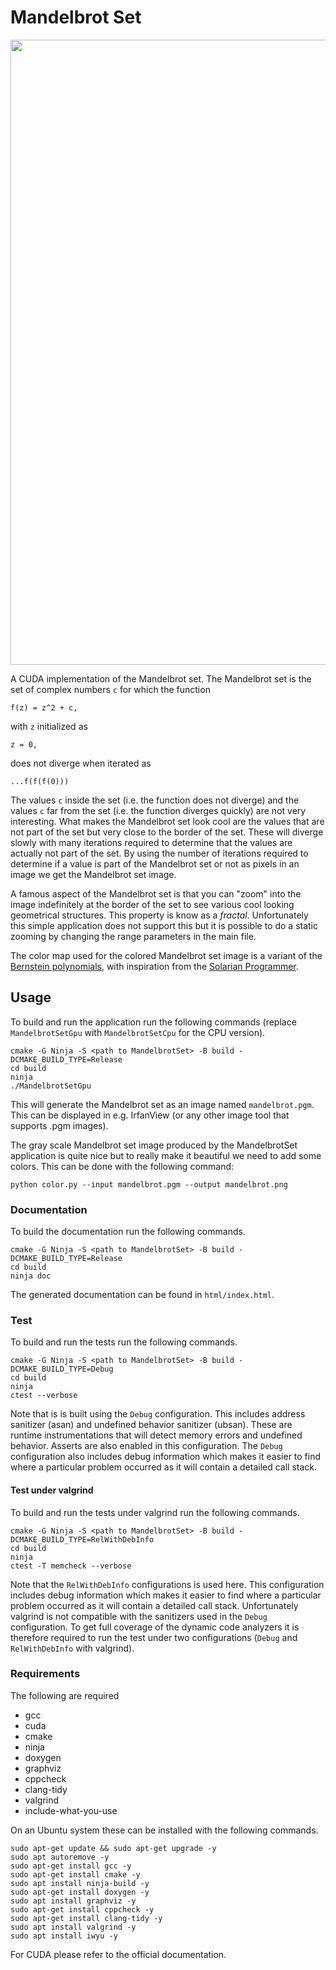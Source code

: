 # Mandelbrot Set

<img src="img/mandelbrot.png" width="1000"/>

A CUDA implementation of the Mandelbrot set. The Mandelbrot set is the set of complex numbers `c`
for which the function

```
f(z) = z^2 + c,
```

with `z` initialized as

```
z = 0,
```

does not diverge when iterated as

```
...f(f(f(0)))
```

The values `c` inside the set (i.e. the function does not diverge) and the values `c` far from the
set (i.e. the function diverges quickly) are not very interesting. What makes the Mandelbrot set
look cool are the values that are not part of the set but very close to the border of the set. These
will diverge slowly with many iterations required to determine that the values are actually not
part of the set. By using the number of iterations required to determine if a value is part of the
Mandelbrot set or not as pixels in an image we get the Mandelbrot set image.

A famous aspect of the Mandelbrot set is that you can "zoom" into the image indefinitely at the
border of the set to see various cool looking geometrical structures. This property is know as a
*fractal*. Unfortunately this simple application does not support this but it is possible to do a
static zooming by changing the range parameters in the main file.

The color map used for the colored Mandelbrot set image is a variant of the
[Bernstein polynomials](https://mathworld.wolfram.com/BernsteinPolynomial.html), with inspiration
from the [Solarian Programmer](https://solarianprogrammer.com/2013/02/28/mandelbrot-set-cpp-11/).

## Usage

To build and run the application run the following commands (replace `MandelbrotSetGpu` with
`MandelbrotSetCpu` for the CPU version).

```
cmake -G Ninja -S <path to MandelbrotSet> -B build -DCMAKE_BUILD_TYPE=Release
cd build
ninja
./MandelbrotSetGpu
```

This will generate the Mandelbrot set as an image named `mandelbrot.pgm`. This can be displayed in
e.g. IrfanView (or any other image tool that supports .pgm images).

The gray scale Mandelbrot set image produced by the MandelbrotSet application is quite nice but to
really make it beautiful we need to add some colors. This can be done with the following command:

```
python color.py --input mandelbrot.pgm --output mandelbrot.png
```

### Documentation

To build the documentation run the following commands.

```
cmake -G Ninja -S <path to MandelbrotSet> -B build -DCMAKE_BUILD_TYPE=Release
cd build
ninja doc
```

The generated documentation can be found in `html/index.html`.

### Test

To build and run the tests run the following commands.

```
cmake -G Ninja -S <path to MandelbrotSet> -B build -DCMAKE_BUILD_TYPE=Debug
cd build
ninja
ctest --verbose
```

Note that is is built using the `Debug` configuration. This includes address sanitizer (asan) and
undefined behavior sanitizer (ubsan). These are runtime instrumentations that will detect memory
errors and undefined behavior. Asserts are also enabled in this configuration. The `Debug`
configuration also includes debug information which makes it easier to find where a particular
problem occurred as it will contain a detailed call stack.

#### Test under valgrind

To build and run the tests under valgrind run the following commands.

```
cmake -G Ninja -S <path to MandelbrotSet> -B build -DCMAKE_BUILD_TYPE=RelWithDebInfo
cd build
ninja
ctest -T memcheck --verbose
```

Note that the `RelWithDebInfo` configurations is used here. This configuration includes debug
information which makes it easier to find where a particular problem occurred as it will contain a
detailed call stack. Unfortunately valgrind is not compatible with the sanitizers used in the
`Debug` configuration. To get full coverage of the dynamic code analyzers it is therefore required
to run the test under two configurations (`Debug` and `RelWithDebInfo` with valgrind).

### Requirements

The following are required

* gcc
* cuda
* cmake
* ninja
* doxygen
* graphviz
* cppcheck
* clang-tidy
* valgrind
* include-what-you-use

On an Ubuntu system these can be installed with the following commands.

```
sudo apt-get update && sudo apt-get upgrade -y
sudo apt autoremove -y
sudo apt-get install gcc -y
sudo apt-get install cmake -y
sudo apt install ninja-build -y
sudo apt-get install doxygen -y
sudo apt install graphviz -y
sudo apt-get install cppcheck -y
sudo apt-get install clang-tidy -y
sudo apt install valgrind -y
sudo apt install iwyu -y
```

For CUDA please refer to the official documentation.
